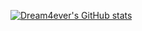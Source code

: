 [![Dream4ever's GitHub stats](https://github-readme-stats.vercel.app/api?username=Dream4ever&count_private=true)](https://github.com/anuraghazra/github-readme-stats)
